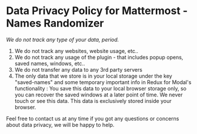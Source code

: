# Data Privacy Policy for Mattermost - Names Randomizer

*We do not track any type of your data, period.*

1. We do not track any websites, website usage, etc..
2. We do not track any usage of the plugin - that includes popup opens, saved names, windows, etc..
3. We do not transfer any data to any 3rd party servers
4. The only data that we store is in your local storage under the key "saved-names" and some temporary important info in Redux for Modal's functionality : You save this data to your local browser storage only, so you can recover the saved windows at a later point of time. We never touch or see this data. This data is exclusively stored inside your browser.

Feel free to contact us at any time if you got any questions or concerns about data privacy, we will be happy to help.
